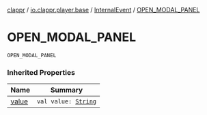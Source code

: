 [clappr](../../index.md) / [io.clappr.player.base](../index.md) / [InternalEvent](index.md) / [OPEN_MODAL_PANEL](./-o-p-e-n_-m-o-d-a-l_-p-a-n-e-l.md)

# OPEN_MODAL_PANEL

`OPEN_MODAL_PANEL`

### Inherited Properties

| Name | Summary |
|---|---|
| [value](value.md) | `val value: `[`String`](https://kotlinlang.org/api/latest/jvm/stdlib/kotlin/-string/index.html) |

